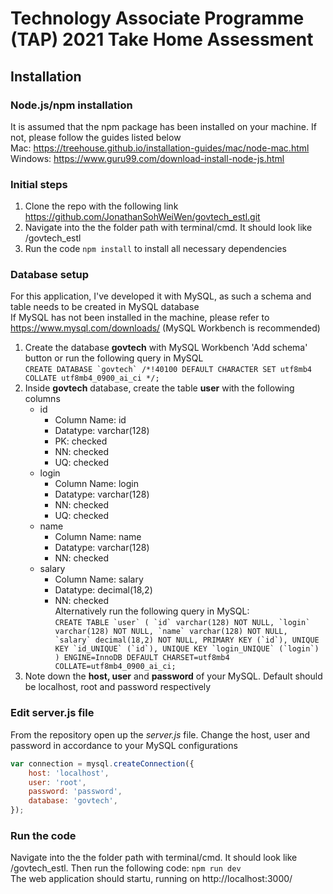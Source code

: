 # Technology Associate Programme (TAP) 2021 Take Home Assessment

## Installation
### Node.js/npm installation
It is assumed that the npm package has been installed on your machine. If not, please follow the guides listed below <br/>
Mac: https://treehouse.github.io/installation-guides/mac/node-mac.html <br/>
Windows: https://www.guru99.com/download-install-node-js.html

### Initial steps
1. Clone the repo with the following link https://github.com/JonathanSohWeiWen/govtech_estl.git
2. Navigate into the the folder path with terminal/cmd. It should look like <PATH>/govtech_estl
3. Run the code `npm install` to install all necessary dependencies
  
### Database setup
For this application, I've developed it with MySQL, as such a schema and table needs to be created in MySQL database<br/>
If MySQL has not been installed in the machine, please refer to https://www.mysql.com/downloads/ (MySQL Workbench is recommended) <br/>
1. Create the database **govtech** with MySQL Workbench 'Add schema' button or run the following query in MySQL <br/>  ```CREATE DATABASE `govtech` /*!40100 DEFAULT CHARACTER SET utf8mb4 COLLATE utf8mb4_0900_ai_ci */;``` 
2. Inside **govtech** database, create the table **user** with the following columns
    * id
        * Column Name: id
        * Datatype: varchar(128)
        * PK: checked
        * NN: checked
        * UQ: checked
    * login
        * Column Name: login
        * Datatype: varchar(128)
        * NN: checked
        * UQ: checked
    * name
        * Column Name: name
        * Datatype: varchar(128)
        * NN: checked
    * salary
        * Column Name: salary
        * Datatype: decimal(18,2)
        * NN: checked
<br/>Alternatively run the following query in MySQL:<br/>
```CREATE TABLE `user` (
  `id` varchar(128) NOT NULL,
  `login` varchar(128) NOT NULL,
  `name` varchar(128) NOT NULL,
  `salary` decimal(18,2) NOT NULL,
  PRIMARY KEY (`id`),
  UNIQUE KEY `id_UNIQUE` (`id`),
  UNIQUE KEY `login_UNIQUE` (`login`)
) ENGINE=InnoDB DEFAULT CHARSET=utf8mb4 COLLATE=utf8mb4_0900_ai_ci;```
4. Note down the **host, user** and  **password** of your MySQL. Default should be localhost, root and password respectively

### Edit server.js file
From the repository open up the *server.js* file.
Change the host, user and password in accordance to your MySQL configurations
```javascript
var connection = mysql.createConnection({
	host: 'localhost',
	user: 'root',
	password: 'password',
	database: 'govtech',
});
```
### Run the code
Navigate into the the folder path with terminal/cmd. It should look like <PATH>/govtech_estl. Then run the following code: ```npm run dev```<br/>
The web application should startu, running on http://localhost:3000/
